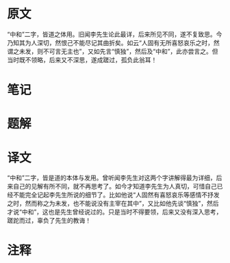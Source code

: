# 原文
“中和”二字，皆道之体用。旧闻李先生论此最详，后来所见不同，遂不复致思。今乃知其为人深切，然恨己不能尽记其曲折矣。如云“人固有无所喜怒哀乐之时，然谓之未发，则不可言无主也”，又如先言“慎独”，然后及“中和”，此亦尝言之。但当时既不领略，后来又不深思，遂成蹉过，孤负此翁耳！

# 笔记

# 题解

# 译文
“中和”二字，皆是道的本体与发用。曾听闻李先生对这两个字讲解得最为详细，后来自己的见解有所不同，就不再思考了。如今才知道李先生为人真切，可惜自己已经不能完全记起李先生所说的细节了。比如他说“人固然有喜怒哀乐等感情不抒发之时，然而称之为未发，也不能说没有主宰在其中”，又比如他先谈“慎独”，然后才说“中和”，这也是先生曾经说过的。只是当时不得要领，后来又没有深入思考，蹉跎而过，辜负了先生的教诲！
# 注释